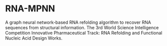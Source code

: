# RNA-MPNN
A graph neural network-based RNA refolding algorithm to recover RNA sequences from structural information. The 3rd World Science Intelligence Competition Innovative Pharmaceutical Track: RNA Refolding and Functional Nucleic Acid Design Works.
